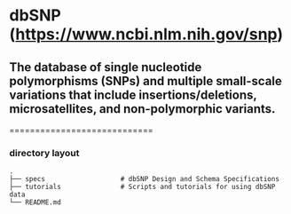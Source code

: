 # dbSNP (https://www.ncbi.nlm.nih.gov/snp)
## The database of single nucleotide polymorphisms (SNPs) and multiple small-scale variations that include insertions/deletions, microsatellites, and non-polymorphic variants.
============================

### directory layout

    .
    ├── specs                   # dbSNP Design and Schema Specifications 
    ├── tutorials               # Scripts and tutorials for using dbSNP data
    └── README.md

